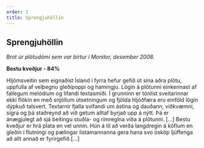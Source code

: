 ```yaml
---
order: 1
title: Sprengjuhöllin
---
```


## Sprengjuhöllin

*Brot úr plötudómi sem var birtur í Monitor, desember 2008.*

**Bestu kveðjur - 84%**

Hljómsveitin sem eignaðist Ísland í fyrra hefur gefið út sína aðra plötu, uppfulla af velþegnu gleðipoppi og hamingju. Lögin á plötunni einkennast af fallegum melódíum og lifandi textasmíði. Í grunninn er tónlist sveitarinnar ekki flókin en með snjöllum útsetningum og fjölda hljóðfæra eru einföld lögin dýpkuð talsvert. Textarnir fjalla svífandi um ástina og dauðann, viðkvæmni, sigra og þá staðreynd að við getum alltaf byrjað upp á nýtt. Þá er ánægjulegt að sjá beitingu stuðla- og rímreglna víða á plötunni. [...] Bestu kveðjur er hrá plata en vel unnin. Hún á til að verða langdregin á köflum en gleðin í flutningi og pælingar listamannanna gera hana svo ósköp ljúffenga að allt annað er fyrirgefið.[...]
